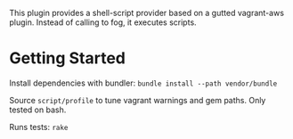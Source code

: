 This plugin provides a shell-script provider based on a gutted
vagrant-aws plugin.  Instead of calling to fog, it executes scripts.

# Getting Started
Install dependencies with bundler: `bundle install --path vendor/bundle`

Source `script/profile` to tune vagrant warnings and gem paths.  Only
tested on bash.

Runs tests: `rake`
